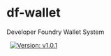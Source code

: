 # df-wallet

Developer Foundry Wallet System

&nbsp;
[![Version: v1.0.1](https://img.shields.io/badge/api-v1.0.1-blue?style=flat&logo=money)](CHANGELOG.md)
